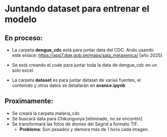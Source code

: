 # Juntando dataset para entrenar el modelo

## En proceso:  
- La carpeta **dengue_cdc** está para juntar data del CDC. Ando usando este enlace: https://app7.dge.gob.pe/maps/sala_metaxenica/  [año 2025]
- Se está creando el code para juntar toda la data de dengue_cdc en un solo excel.



- La carpeta **dataset** es para juntar dataset de varias fuentes, el contenido y otros datos se detallarán en **avance.ipynb**

## Proximamente:  
- Se creará la carpeta malaria_cdc
- Se buscará data para Chikungunya [eliminado, no se encontró]
- Se transformará las fotos de drones del Segrid a formato TIF.   
   - **Problema**: Son pesados y demora más de 1 hora cada imagen.
